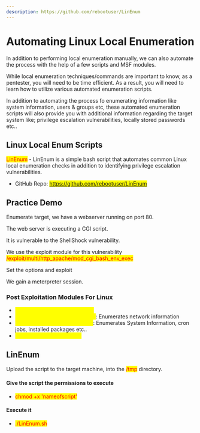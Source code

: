 ```yaml
---
description: https://github.com/rebootuser/LinEnum
---
```


# Automating Linux Local Enumeration

In addition to performing local enumeration manually, we can also automate the process with the help of a few scripts and MSF modules.

While local enumeration techniques/commands are important to know, as a pentester, you will need to be time efficient. As a result, you will need to learn how to utilize various automated enumeration scripts.

In addition to automating the process fo enumerating information like system information, users & groups etc, these automated enumeration scripts will also provide you with additional information regarding the target system like; privilege escalation vulnerabilities, locally stored passwords etc..

## Linux Local Enum Scripts

<mark style="color:red;">LinEnum</mark> - LinEnum is a simple bash script that automates common Linux local enumeration checks in addition to identifying privilege escalation vulnerabilities.

* GitHub Repo: <mark style="color:blue;">https://github.com/rebootuser/LinEnum</mark>

## Practice Demo

Enumerate target, we have a webserver running on port 80.

The web server is executing a CGI script.

It is vulnerable to the ShellShock vulnerability.

We use the exploit module for this vulnerability <mark style="color:red;">/exploit/multi/http\_apache/mod\_cgi\_bash\_env\_exec</mark>

Set the options and exploit

We gain a meterpreter session.

### Post Exploitation Modules For Linux

* <mark style="color:yellow;">post/linux/gather/enum\_configs</mark>
* <mark style="color:yellow;">post/linux/gather/enum\_network</mark>: Enumerates network information
* <mark style="color:yellow;">post/linux/gather/enum\_system</mark>: Enumerates System Information, cron jobs, installed packages etc..
* <mark style="color:yellow;">post/linux/gather/checkvm</mark>

## LinEnum

Upload the script to the target machine, into the <mark style="color:red;">/tmp</mark> directory.

#### Give the script the permissions to execute

* <mark style="color:red;">chmod +x 'nameofscript'</mark>

#### Execute it

* <mark style="color:red;">./LinEnum.sh</mark>

